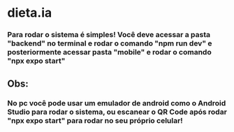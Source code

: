 # dieta.ia
### Para rodar o sistema é simples! Você deve acessar a pasta "backend" no terminal e rodar o comando "npm run dev" e posteriormente acessar pasta "mobile" e rodar o comando "npx expo start"

## Obs: 
### No pc você pode usar um emulador de android como o Android Studio para rodar o sistema, ou escanear o QR Code após rodar "npx expo start" para rodar no seu próprio celular!